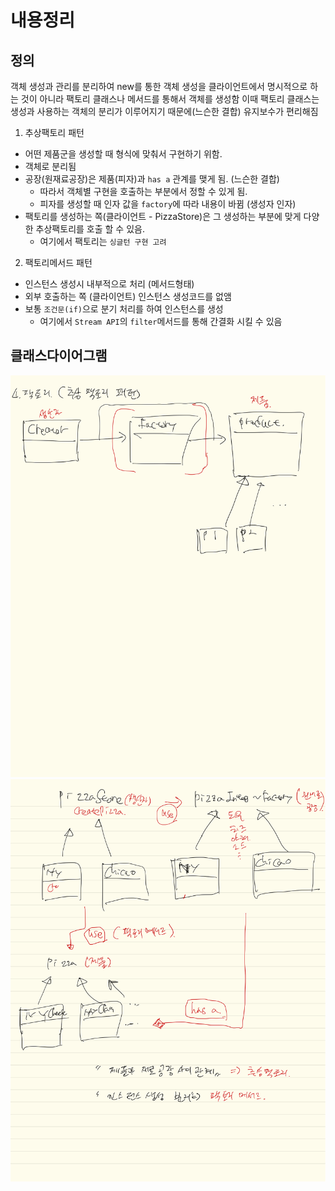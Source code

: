 # 내용정리

## 정의
객체 생성과 관리를 분리하여 new를 통한 객체 생성을 클라이언트에서 명시적으로 하는 것이 아니라
팩토리 클래스나 메서드를 통해서 객체를 생성함
이때 팩토리 클래스는 생성과 사용하는 객체의 분리가 이루어지기 때문에(느슨한 결합) 유지보수가 편리해짐

1. 추상팩토리 패턴
 - 어떤 제품군을 생성할 때 형식에 맞춰서 구현하기 위함. 
 - 객체로 분리됨
 - 공장(원재료공장)은 제품(피자)과 `has a` 관계를 맺게 됨. (느슨한 결합)
    - 따라서 객체별 구현을 호출하는 부분에서 정할 수 있게 됨.
    - 피자를 생성할 때 인자 값을 `factory`에 따라 내용이 바뀜 (생성자 인자)
 - 팩토리를 생성하는 쪽(클라이언트 - PizzaStore)은 그 생성하는 부분에 맞게 다양한 추상팩토리를 호출 할 수 있음.
    - 여기에서 팩토리는 `싱글턴 구현 고려`
   
 
2. 팩토리메서드 패턴
 - 인스턴스 생성시 내부적으로 처리 (메서드형태)
 - 외부 호출하는 쪽 (클라이언트) 인스턴스 생성코드를 없앰
 - 보통 `조건문(if)`으로 분기 처리를 하여 인스턴스를 생성
    - 여기에서 `Stream API`의 `filter`메서드를 통해 간결화 시킬 수 있음
 

## 클래스다이어그램

![factory1](./factory.png)
![factory2](./factory2.png)